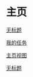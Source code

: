 # 主页

[无标题](%E4%B8%BB%E9%A1%B5%200c38b92973f440e59d92df2cd55f7921/%E6%97%A0%E6%A0%87%E9%A2%98%20736499904e284a309b9feabe14891f12.csv)

[我的任务](%E4%B8%BB%E9%A1%B5%200c38b92973f440e59d92df2cd55f7921/%E6%88%91%E7%9A%84%E4%BB%BB%E5%8A%A1%204a5d8827f300412fb07317106050dbc6.csv)

[主页视图](%E4%B8%BB%E9%A1%B5%200c38b92973f440e59d92df2cd55f7921/%E4%B8%BB%E9%A1%B5%E8%A7%86%E5%9B%BE%2027bb810a538143959e143baf76fabe33.csv)

[无标题](%E4%B8%BB%E9%A1%B5%200c38b92973f440e59d92df2cd55f7921/%E6%97%A0%E6%A0%87%E9%A2%98%2071981a11d4d74cbd953d006a7a6c0f4f.csv)